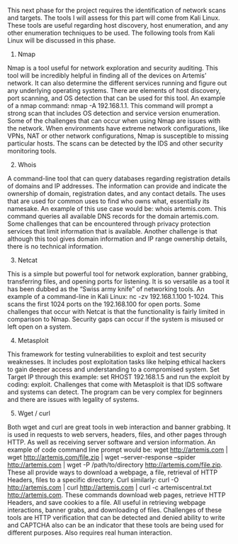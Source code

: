 This next phase for the project requires the identification of network scans and targets. The tools I will assess for this part will come from Kali Linux. These tools are useful regarding host discovery, host enumeration, and any other enumeration techniques to be used. The following tools from Kali Linux will be discussed in this phase. 

1.	Nmap

Nmap is a tool useful for network exploration and security auditing. This tool will be incredibly helpful in finding all of the devices on Artemis’ network. It can also determine the different services running and figure out any underlying operating systems. There are elements of host discovery, port scanning, and OS detection that can be used for this tool. An example of a nmap command: nmap -A 192.168.1.1. This command will prompt a strong scan that includes OS detection and service version enumeration. Some of the challenges that can occur when using Nmap are issues with the network. When environments have extreme network configurations, like VPNs, NAT or other network configurations, Nmap is susceptible to missing particular hosts. The scans can be detected by the IDS and other security monitoring tools. 

2.	Whois

A command-line tool that can query databases regarding registration details of domains and IP addresses. The information can provide and indicate the ownership of domain, registration dates, and any contact details. The uses that are used for common uses to find who owns what, essentially its namesake. An example of this use case would be: whois artemis.com. This command queries all available DNS records for the domain artemis.com. Some challenges that can be encountered through privacy protection services that limit information that is available. Another challenge is that although this tool gives domain information and IP range ownership details, there is no technical information. 

3.	Netcat

This is a simple but powerful tool for network exploration, banner grabbing, transferring files, and opening ports for listening. It is so versatile as a tool it has been dubbed as the “Swiss army knife” of networking tools. An example of a command-line in Kali Linux: nc -zv 192.168.1.100 1-1024. This scans the first 1024 ports on the 192.168.100 for open ports. Some challenges that occur with Netcat is that the functionality is fairly limited in comparison to Nmap. Security gaps can occur if the system is misused or left open on a system. 

4.	Metasploit

This framework for testing vulnerabilities to exploit and test security weaknesses. It includes post exploitation tasks like helping ethical hackers to gain deeper access and understanding to a compromised system. Set Target IP through this example: set RHOST 192.168.1.5 and run the exploit by coding: exploit. Challenges that come with Metasploit is that IDS software and systems can detect. The program can be very complex for beginners and there are issues with legality of systems. 

5.	Wget / curl

Both wget and curl are great tools in web interaction and banner grabbing. It is used in requests to web servers, headers, files, and other pages through HTTP. As well as receiving server software and version information. An example of code command line prompt would be: wget http://artemis.com | wget http://artemis.com/file.zip | wget –server-response –spider http://artemis.com | wget -P /path/to/directory http://artemis.com/file.zip. These all provide ways to download a webpage, a file, retrieval of HTTP Headers, files to a specific directory. Curl similarly: curl -O http://artemis.com | curl http://artemis.com | curl -c artemiscentral.txt http://artemis.com. These commands download web pages, retrieve HTTP Headers, and save cookies to a file. All useful in retrieving webpage interactions, banner grabs, and downloading of files. Challenges of these tools are HTTP verification that can be detected and denied ability to write and CAPTCHA also can be an indicator that these tools are being used for different purposes. Also requires real human interaction.

